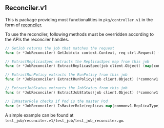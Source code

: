 ## Reconciler.v1

This is package providing most functionalities in `pkg/controller.v1` in the form of [reconciler](https://book.kubebuilder.io/cronjob-tutorial/controller-overview.html).

To use the reconciler, following methods must be overridden according to the APIs the reconciler handles.

```go
// GetJob returns the job that matches the request
func (r *JobReconciler) GetJob(ctx context.Context, req ctrl.Request) (client.Object, error)

// ExtractReplicasSpec extracts the ReplicasSpec map from this job
func (r *JobReconciler) ExtractReplicasSpec(job client.Object) (map[commonv1.ReplicaType]*commonv1.ReplicaSpec, error)

// ExtractRunPolicy extracts the RunPolicy from this job
func (r *JobReconciler) ExtractRunPolicy(job client.Object) (*commonv1.RunPolicy, error)

// ExtractJobStatus extracts the JobStatus from this job
func (r *JobReconciler) ExtractJobStatus(job client.Object) (*commonv1.JobStatus, error)

// IsMasterRole checks if Pod is the master Pod
func (r *JobReconciler) IsMasterRole(replicas map[commonv1.ReplicaType]*commonv1.ReplicaSpec, rtype commonv1.ReplicaType, index int) bool
```

A simple example can be found at `test_job/reconciler.v1/test_job/test_job_reconciler.go`.
